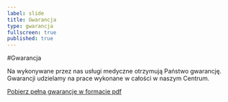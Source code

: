 ```yaml
---
label: slide
title: Gwarancja
type: gwarancja
fullscreen: true
published: true
---
```

#Gwarancja

Na wykonywane przez nas usługi medyczne otrzymują Państwo gwarancję. Gwarancji udzielamy na prace wykonane w&nbsp;całości w&nbsp;naszym Centrum.

[Pobierz pełną gwarancje w&nbsp;formacie pdf](/gwarancja.pdf "Gwarancja Centrum Stomatologiczne bema 4")